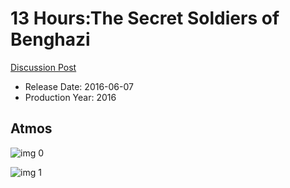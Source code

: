 # 13 Hours:The Secret Soldiers of Benghazi

[Discussion Post](https://www.avsforum.com/threads/bass-eq-for-filtered-movies.2995212/post-56876242)

* Release Date: 2016-06-07
* Production Year: 2016

## Atmos

![img 0](https://i.imgur.com/RA6u708.jpg)

![img 1](https://i.imgur.com/7C8jskU.png)

